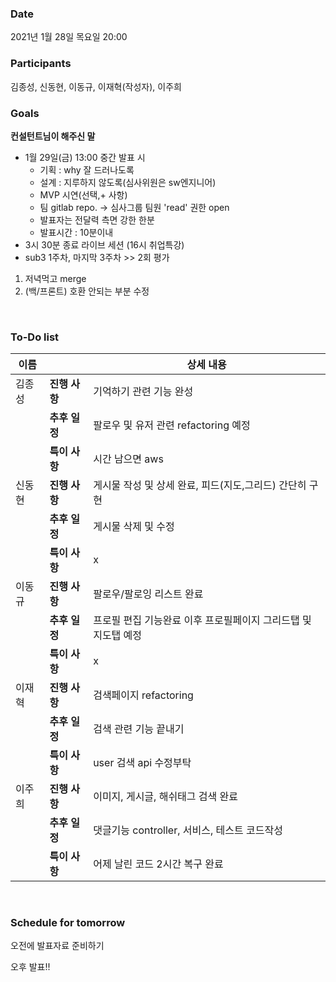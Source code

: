 ### Date  

2021년 1월 28일 목요일 20:00
</br>

### Participants

김종성, 신동현, 이동규, 이재혁(작성자), 이주희
</br>

### Goals

**컨설턴트님이 해주신 말**

- 1월 29일(금) 13:00 중간 발표 시
  - 기획 : why 잘 드러나도록
  - 설계 : 지루하지 않도록(심사위원은 sw엔지니어)
  - MVP 시연(선택,+  사항)
  - 팀 gitlab repo. -> 심사그룹 팀원 'read' 권한 open
  - 발표자는 전달력 측면 강한 한분
  - 발표시간 : 10분이내
- 3시 30분 종료 라이브 세션 (16시 취업특강)
- sub3 1주차, 마지막 3주차 >> 2회 평가



1. 저녁먹고 merge
2. (백/프론트) 호환 안되는 부분 수정


</br> 

### To-Do list

| 이름   |               | 상세 내용                                                    |
| ------ | ------------- | ------------------------------------------------------------ |
| 김종성 | **진행 사항** | 기억하기 관련 기능 완성                                      |
|        | **추후 일정** | 팔로우 및 유저 관련 refactoring 예정                         |
|        | **특이 사항** | 시간 남으면 aws                                              |
| 신동현 | **진행 사항** | 게시물 작성 및 상세 완료, 피드(지도,그리드) 간단히 구현      |
|        | **추후 일정** | 게시물 삭제 및 수정                                          |
|        | **특이 사항** | x                                                            |
| 이동규 | **진행 사항** | 팔로우/팔로잉 리스트 완료                                    |
|        | **추후 일정** | 프로필 편집 기능완료 이후 프로필페이지 그리드탭 및 지도탭 예정 |
|        | **특이 사항** | x                                                            |
| 이재혁 | **진행 사항** | 검색페이지 refactoring                                       |
|        | **추후 일정** | 검색 관련 기능 끝내기                                        |
|        | **특이 사항** | user 검색 api 수정부탁                                       |
| 이주희 | **진행 사항** | 이미지, 게시글, 해쉬태그 검색 완료                           |
|        | **추후 일정** | 댓글기능 controller, 서비스, 테스트 코드작성                 |
|        | **특이 사항** | 어제 날린 코드 2시간 복구 완료                               |

</br> 

### Schedule for tomorrow 

오전에 발표자료 준비하기

오후 발표!!

</br> 

